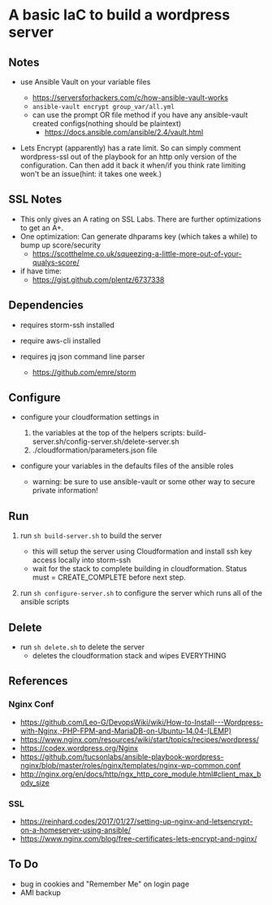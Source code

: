# A basic IaC to build a wordpress server

## Notes

- use Ansible Vault on your variable files

  - https://serversforhackers.com/c/how-ansible-vault-works
  - `ansible-vault encrypt group_var/all.yml`
  - can use the prompt OR file method if you have any ansible-vault created configs(nothing should be plaintext)
    - https://docs.ansible.com/ansible/2.4/vault.html

- Lets Encrypt (apparently) has a rate limit. So can simply comment wordpress-ssl out of the playbook for an http only version of the configuration. Can then add it back it when/if you think rate limiting won't be an issue(hint: it takes one week.)

## SSL Notes

- This only gives an A rating on SSL Labs. There are further optimizations to get an A+.
- One optimization: Can generate dhparams key (which takes a while) to bump up score/security
  - https://scotthelme.co.uk/squeezing-a-little-more-out-of-your-qualys-score/
- if have time:
  - https://gist.github.com/plentz/6737338

## Dependencies

- requires storm-ssh installed
- require aws-cli installed
- requires jq json command line parser

  - https://github.com/emre/storm

## Configure

- configure your cloudformation settings in

  1. the variables at the top of the helpers scripts: build-server.sh/config-server.sh/delete-server.sh
  2. ./cloudformation/parameters.json file

- configure your variables in the defaults files of the ansible roles
  - warning: be sure to use ansible-vault or some other way to secure private information!

## Run

1. run `sh build-server.sh` to build the server

   - this will setup the server using Cloudformation and install ssh key access locally into storm-ssh
   - wait for the stack to complete building in cloudformation. Status must = CREATE_COMPLETE before next step.

2. run `sh configure-server.sh` to configure the server which runs all of the ansible scripts

## Delete

- run `sh delete.sh` to delete the server
  - deletes the cloudformation stack and wipes EVERYTHING

## References

### Nginx Conf

- https://github.com/Leo-G/DevopsWiki/wiki/How-to-Install---Wordpress-with-Nginx,-PHP-FPM-and-MariaDB-on-Ubuntu-14.04-(LEMP)
- https://www.nginx.com/resources/wiki/start/topics/recipes/wordpress/
- https://codex.wordpress.org/Nginx
- https://github.com/tucsonlabs/ansible-playbook-wordpress-nginx/blob/master/roles/nginx/templates/nginx-wp-common.conf
- http://nginx.org/en/docs/http/ngx_http_core_module.html#client_max_body_size

### SSL

- https://reinhard.codes/2017/01/27/setting-up-nginx-and-letsencrypt-on-a-homeserver-using-ansible/
- https://www.nginx.com/blog/free-certificates-lets-encrypt-and-nginx/

## To Do

- bug in cookies and "Remember Me" on login page
- AMI backup
